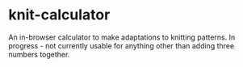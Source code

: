 # knit-calculator
An in-browser calculator to make adaptations to knitting patterns.
In progress - not currently usable for anything other than adding three numbers together.